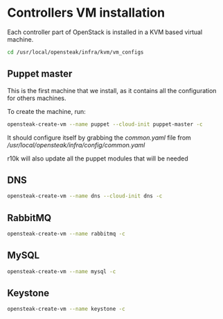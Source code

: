 # Controllers VM installation

Each controller part of OpenStack is installed in a KVM based virtual machine.

```bash
cd /usr/local/opensteak/infra/kvm/vm_configs
```

## Puppet master

This is the first machine that we install, as it contains all the configuration for others machines.

To create the machine, run: 

```bash
opensteak-create-vm --name puppet --cloud-init puppet-master -c
```

It should configure itself by grabbing the *common.yaml* file from */usr/local/opensteak/infra/config/common.yaml*

r10k will also update all the puppet modules that will be needed

## DNS

```bash
opensteak-create-vm --name dns --cloud-init dns -c
```

## RabbitMQ

```bash
opensteak-create-vm --name rabbitmq -c
```

## MySQL

```bash
opensteak-create-vm --name mysql -c
```

## Keystone

```bash
opensteak-create-vm --name keystone -c
```
